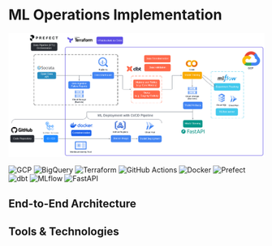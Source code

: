 # ML Operations Implementation

![Architecture](assets/images/architecture.png)

![GCP](https://img.shields.io/badge/Google%20Cloud-%234285F4.svg?logo=googlecloud) ![BigQuery](https://img.shields.io/badge/BigQuery-%234285F4.svg?logo=googlecloud) ![Terraform](https://img.shields.io/badge/Terraform-%235835CC.svg?logo=terraform) ![GitHub Actions](https://img.shields.io/badge/GitHub%20Actions-%232671E5.svg?logo=githubactions) ![Docker](https://img.shields.io/badge/Docker-%230db7ed.svg?logo=docker) ![Prefect](https://img.shields.io/badge/Prefect-%233E4DD9.svg?logo=prefect) ![dbt](https://img.shields.io/badge/dbt-%23FF694B.svg?logo=dbt) ![MLflow](https://img.shields.io/badge/MLflow-%23007ACC.svg?logo=mlflow) ![FastAPI](https://img.shields.io/badge/FastAPI-%2300C7B7.svg?logo=fastapi)

## End-to-End Architecture

## Tools & Technologies
